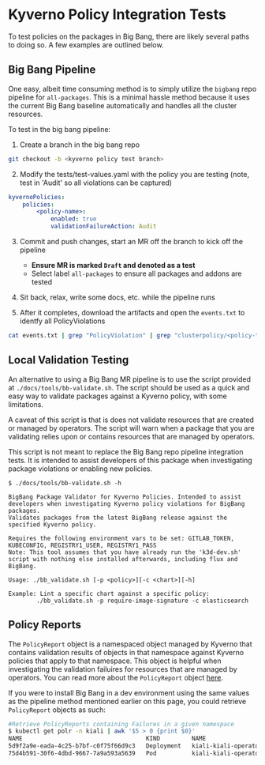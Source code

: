 # Kyverno Policy Integration Tests

To test policies on the packages in Big Bang, there are likely several paths to doing so. A few examples are outlined below.

## Big Bang Pipeline

 One easy, albeit time consuming method is to simply utilize the `bigbang` repo pipeline for `all-packages`. This is a minimal hassle method because it uses the current Big Bang baseline automatically and handles all the cluster resources.

To test in the big bang pipeline:

1. Create a branch in the big bang repo

```bash
git checkout -b <kyverno policy test branch>
```

2. Modify the tests/test-values.yaml with the policy you are testing (note, test in 'Audit' so all violations can be captured)

```yaml
kyvernoPolicies:
    policies:
        <policy-name>:
            enabled: true
            validationFailureAction: Audit
```

3. Commit and push changes, start an MR off the branch to kick off the pipeline
    - **Ensure MR is marked `Draft` and denoted as a test**
    - Select label `all-packages` to ensure all packages and addons are tested

4. Sit back, relax, write some docs, etc. while the pipeline runs

5. After it completes, download the artifacts and open the `events.txt` to identfy all PolicyViolations

```bash
cat events.txt | grep "PolicyViolation" | grep "clusterpolicy/<policy-title>" | sort -u >> policy_violations_<policy-title>.txt
```

## Local Validation Testing

An alternative to using a Big Bang MR pipeline is to use the script provided at `./docs/tools/bb-validate.sh`. The script should be used as a quick and easy way to validate packages against a Kyverno policy, with some limitations.

A caveat of this script is that is does not validate resources that are created or managed by operators. The script will warn when a package that you are validating relies upon or contains resources that are managed by operators.

This script is not meant to replace the Big Bang repo pipeline integration tests. It is intended to assist developers of this package when investigating package violations or enabling new policies.

```console
$ ./docs/tools/bb-validate.sh -h

BigBang Package Validator for Kyverno Policies. Intended to assist developers when investigating Kyverno policy violations for BigBang packages.
Validates packages from the latest BigBang release against the specified Kyverno policy.

Requires the following environment vars to be set: GITLAB_TOKEN, KUBECONFIG, REGISTRY1_USER, REGISTRY1_PASS
Note: This tool assumes that you have already run the 'k3d-dev.sh' script with nothing else installed afterwards, including flux and BigBang.

Usage: ./bb_validate.sh [-p <policy>][-c <chart>][-h]

Example: Lint a specific chart against a specific policy:
        ./bb_validate.sh -p require-image-signature -c elasticsearch
```

## Policy Reports

The `PolicyReport` object is a namespaced object managed by Kyverno that contains validation results of objects in that namespace against Kyverno policies that apply to that namespace. This object is helpful when investigating the validation failuires for resources that are managed by operators. You can read more about the `PolicyReport` object [here](https://kyverno.io/docs/policy-reports/).

If you were to install Big Bang in a dev environment using the same values as the pipeline method mentioned earlier on this page, you could retrieve `PolicyReport` objects as such:

```bash
#Retrieve PolicyReports containing Failures in a given namespace
$ kubectl get polr -n kiali | awk '$5 > 0 {print $0}'
NAME                                   KIND         NAME                                    PASS   FAIL   WARN   ERROR   SKIP   AGE
5d9f2a9e-eada-4c25-b7bf-c0f75f66d9c3   Deployment   kiali-kiali-operator                    0      1      0      0       0      9m39s
75d4b591-30f6-4dbd-9667-7a9a593a5639   Pod          kiali-kiali-operator-794ddf9585-lcspg   0      1      0      0       0      9m39s
```
